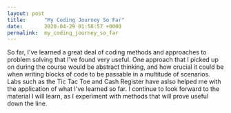 ```yaml
---
layout: post
title:      "My Coding Journey So Far"
date:       2020-04-29 01:56:57 +0000
permalink:  my_coding_journey_so_far
---
```



So far, I've learned a great deal of coding methods and approaches to problem solving that I've found very useful. One approach that I picked up on during the course would be abstract thinking, and how crucial it could be when writing blocks of code to be passable in a multitude of scenarios. Labs such as the Tic Tac Toe and Cash Register have aslso helped me with the application of what I've learned so far. I continue to look forward to the material I will learn, as I  experiment with methods that will prove useful down the line.

